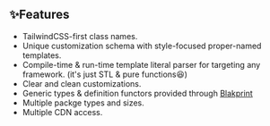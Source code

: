 <h2>✨Features</h2>

* TailwindCSS-first class names.
* Unique customization schema with style-focused proper-named templates.
* Compile-time & run-time template literal parser for targeting any framework. (it's just STL & pure functions😆)
* Clear and clean customizations.
* Generic types & definition functors provided through [Blakprint](https://blakprint.pro)
* Multiple packge types and sizes.
* Multiple CDN access.